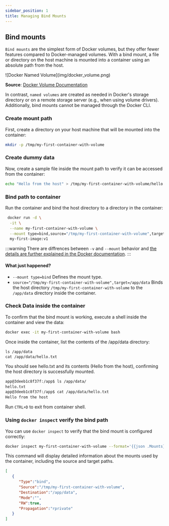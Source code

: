 ```yaml
---
sidebar_position: 1
title: Managing Bind Mounts
---
```


## Bind mounts

`Bind mounts` are the simplest form of Docker volumes, but they offer fewer features compared to Docker-managed volumes. With a bind mount, a file or directory on the host machine is mounted into a container using an absolute path from the host.

<div style={{textAlign: 'left'}}>
![Docker Named Volume](img/docker_volume.png)
</div>

**Source**: [Docker Volume Documentation](https://docs.docker.com/engine/storage/bind-mounts)

In contrast, `named volumes` are created as needed in Docker's storage directory or on a remote storage server (e.g., when using volume drivers). Additionally, bind mounts cannot be managed through the Docker CLI.

### Create mount path

First, create a directory on your host machine that will be mounted into the container:

``` bash
mkdir -p /tmp/my-first-container-with-volume
```
### Create dummy data

Now, create a sample file inside the mount path to verify it can be accessed from the container:

```bash
echo "Hello from the host" > /tmp/my-first-container-with-volume/hello.txt

```

### Bind path to container

Run the container and bind the host directory to a directory in the container:

```bash
 docker run -d \
  -it \
  --name my-first-container-with-volume \
  --mount type=bind,source="/tmp/my-first-container-with-volume",target=/app/data \
  my-first-image:v1
  ```
:::warning
There are diffrences between `-v` and `--mount` behavior and [the details are further explained in the Docker documentation](https://docs.docker.com/engine/storage/bind-mounts/#choose-the--v-or---mount-flag).
:::
#### What just happened?

* `--mount type=bind` Defines the mount type.
* `source="/tmp/my-first-container-with-volume",target=/app/data` Binds the host directory `/tmp/my-first-container-with-volume` to the `/app/data` directory inside the container.

### Check Data inside the container

To confirm that the bind mount is working, execute a shell inside the container and view the data:
``` bash
docker exec -it my-first-container-with-volume bash
```
Once inside the container, list the contents of the /app/data directory:
```
ls /app/data
cat /app/data/hello.txt
```
You should see hello.txt and its contents (Hello from the host), confirming the host directory is successfully mounted.

```bash
app@3deeb1c8f37f:/app$ ls /app/data/
hello.txt
app@3deeb1c8f37f:/app$ cat /app/data/hello.txt
Hello from the host
```
Run `CTRL+D` to exit from container shell.

### Using `docker inspect` verify the bind path
You can use `docker inspect` to verify that the bind mount is configured correctly:
```bash
docker inspect my-first-container-with-volume --format='{{json .Mounts}}'
```
This command will display detailed information about the mounts used by the container, including the source and target paths.
``` json
[
   {
      "Type":"bind",
      "Source":"/tmp/my-first-container-with-volume",
      "Destination":"/app/data",
      "Mode":"",
      "RW":true,
      "Propagation":"rprivate"
   }
]
```